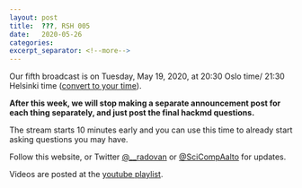 ```yaml
---
layout: post
title:  ???, RSH 005
date:   2020-05-26
categories:
excerpt_separator: <!--more-->
---
```


Our fifth broadcast is on Tuesday, May 19, 2020, at 20:30 Oslo time/ 21:30 Helsinki time
([convert to your time](/time/)).

**After this week, we will stop making a separate announcement post
for each thing separately, and just post the final hackmd questions.**


<!--more-->

The stream starts 10
minutes early and you can use this time to already start asking
questions you may have.

Follow this website, or Twitter
[@\_\_radovan](https://twitter.com/__radovan) or
[@SciCompAalto](https://twitter.com/SciCompAalto) for updates.

Videos are posted at the [youtube
playlist](https://www.youtube.com/playlist?list=PLpLblYHCzJAB6blBBa0O2BEYadVZV3JYf).
